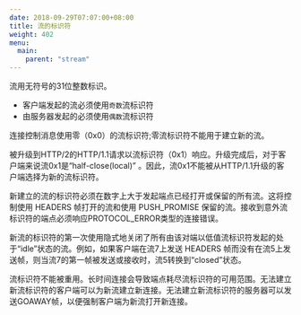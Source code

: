 ```yaml
---
date: 2018-09-29T07:07:00+08:00
title: 流的标识符
weight: 402
menu:
  main:
    parent: "stream"
---
```


流用无符号的31位整数标识。

- 客户端发起的流必须使用`奇数`流标识符
- 由服务器发起的必须使用`偶数`流标识符

连接控制消息使用零（0x0）的流标识符;零流标识符不能用于建立新的流。

被升级到HTTP/2的HTTP/1.1请求以流标识符（0x1）响应。升级完成后，对于客户端来说流0x1是“half-close(local)” 。因此，流0x1不能被从HTTP/1.1升级的客户端选择为新的流标识符。

新建立的流的标识符必须在数字上大于发起端点已经打开或保留的所有流。这将控制使用 HEADERS 帧打开的流和使用 PUSH_PROMISE 保留的流。接收到意外流标识符的端点必须响应PROTOCOL_ERROR类型的连接错误。

新流的标识符的第一次使用隐式地关闭了所有由该对端以低值流标识符发起的处于“idle”状态的流。例如，如果客户端在流7上发送 HEADERS 帧而没有在流5上发送帧，则当流7的第一帧被发送或接收时，流5转换到“closed”状态。

流标识符不能被重用。长时间连接会导致端点耗尽流标识符的可用范围。无法建立新流标识符的客户端可以为新流建立新连接。无法建立新流标识符的服务器可以发送GOAWAY帧，以便强制客户端为新流打开新连接。